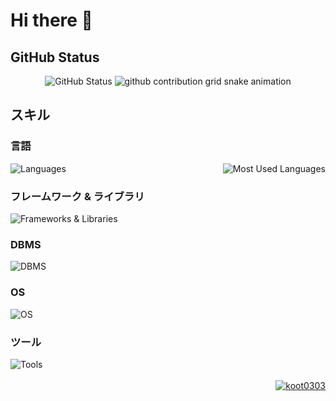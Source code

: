 <h1>Hi there 👋</h1>

<div>
    <h2>GitHub Status</h2>
    <div align="center">
        <img src="https://github-profile-summary-cards.vercel.app/api/cards/profile-details?username=koot0303&theme=dark" alt="GitHub Status">
        <img src="https://raw.githubusercontent.com/koot0303/koot0303/output/github-contribution-grid-snake.svg" alt="github contribution grid snake animation">
    </div>
</div>

<div>
    <h2>スキル</h2>
    <div>
        <h3>言語</h3>
        <div style="display: flex; justify-content: space-between; align-items: flex-start;">
            <img src="https://skillicons.dev/icons?i=python,javascript,html,css" alt="Languages" style="flex-shrink: 0;">
            <img src="https://github-readme-stats.vercel.app/api/top-langs/?username=koot0303&layout=compact&theme=dark" alt="Most Used Languages" align="right">
        </div>
    </div>
    <div>
        <h3>フレームワーク & ライブラリ</h3>
            <img src="https://skillicons.dev/icons?i=django,flask,vuejs,nodejs" alt="Frameworks & Libraries">
    </div>
    <div>
        <h3>DBMS</h3>
            <img src="https://skillicons.dev/icons?i=mysql,sqlite" alt="DBMS">
    </div>
    <div>
        <h3>OS</h3>
            <img src="https://skillicons.dev/icons?i=windows,linux,raspberrypi" alt="OS">
    </div>
    <div>
        <h3>ツール</h3>
            <img src="https://skillicons.dev/icons?i=git,github,vscode" alt="Tools">
    </div>
</div>

<br>

<div align="right">
    <a href="https://github.com/koot0303/">
        <img src="https://komarev.com/ghpvc/?username=koot0303" alt="koot0303">
    </a>
</div>